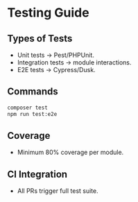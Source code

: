 # Testing Guide

## Types of Tests
- Unit tests → Pest/PHPUnit.  
- Integration tests → module interactions.  
- E2E tests → Cypress/Dusk.  

## Commands
```bash
composer test
npm run test:e2e
```

## Coverage
- Minimum 80% coverage per module.  

## CI Integration
- All PRs trigger full test suite.  
